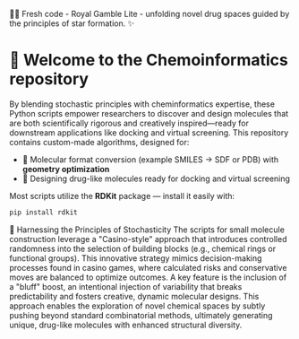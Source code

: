 🔭🐍 Fresh code - Royal Gamble Lite - unfolding novel drug spaces guided by the principles of star formation. ✨ 

# 🔬 Welcome to the Chemoinformatics repository 


By blending stochastic principles with cheminformatics expertise, these Python scripts empower researchers to discover and design molecules that are both scientifically rigorous and creatively inspired—ready for downstream applications like docking and virtual screening. This repository contains custom-made algorithms, designed for:

- 🔄 Molecular format conversion (example SMILES →  SDF or PDB) with **geometry optimization**  
- 💊 Designing drug-like molecules ready for docking and virtual screening

Most scripts utilize the **RDKit** package — install it easily with:

```bash
pip install rdkit
```

🎲 Harnessing the Principles of Stochasticity
The scripts for small molecule construction leverage a "Casino-style" approach that introduces controlled randomness into the selection of building blocks (e.g., chemical rings or functional groups). This innovative strategy mimics decision-making processes found in casino games, where calculated risks and conservative moves are balanced to optimize outcomes. A key feature is the inclusion of a "bluff" boost, an intentional injection of variability that breaks predictability and fosters creative, dynamic molecular designs. This approach enables the exploration of novel chemical spaces by subtly pushing beyond standard combinatorial methods, ultimately generating unique, drug-like molecules with enhanced structural diversity.
